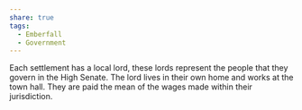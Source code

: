 ```yaml
---
share: true
tags:
  - Emberfall
  - Government
---
```


Each settlement has a local lord, these lords represent the people that they govern in the High Senate.
The lord lives in their own home and works at the town hall. They are paid the mean of the wages made within their jurisdiction.